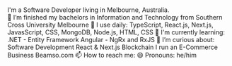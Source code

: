 <br>I'm a Software Developer living in Melbourne, Australia.
<br>🔭 I’m finished my bachelors in Information and Technology from Southern Cross University Melbourne
🔨 I use daily: TypeScript, React.js, Next.js, JavasScript, CSS, MongoDB, Node.js, HTML, CSS
🌱 I'm currently learning:
.NET - Entity Framework
Angular - NgRx and RxJS
🤔 I’m curious about:
Software Development
React & Next.js
Blockchain
I run an E-Commerce Business Beamso.com
📫 How to reach me: 
😄 Pronouns: he/him
